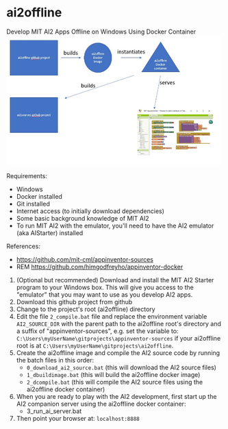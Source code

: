 # ai2offline
Develop MIT AI2 Apps Offline on Windows Using Docker Container
![ai2offline](resources/ai2offline.JPG "ai2offline")

Requirements:
- Windows
- Docker installed
- Git installed
- Internet access (to initially download dependencies)
- Some basic background knowledge of MIT AI2
- To run MIT AI2 with the emulator, you'll need to have the AI2 emulator (aka AIStarter) installed

References:
- https://github.com/mit-cml/appinventor-sources
- REM https://github.com/himgodfreyho/appinventor-docker

1.  (Optional but recommended) Download and install the MIT AI2 Starter program to your Windows box.  This will give you access to the "emulator" that you may want to use as you develop AI2 apps.
1.  Download this github project from github
2.  Change to the project's root (ai2offline) directory
3.  Edit the file `2_compile.bat` file and replace the environment variable `AI2_SOURCE_DIR` with the parent path to the ai2offline root's directory and a suffix of "appinventor-sources", e.g. set the variable to: `C:\Users\myUserName\gitprojects\appinventor-sources` if your ai2offline root is at `C:\Users\myUserName\gitprojects\ai2offline`.
4.  Create the ai2offline image and compile the AI2 source code by running the batch files in this order:
    * `0_download_ai2_source.bat` (this will download the AI2 source files)
    * `1_dbuildimage.bat` (this will build the ai2offline docker image)
    * `2_dcompile.bat` (this will compile the AI2 source files using the ai2offline docker container)
5. When you are ready to play with the AI2 development, first start up the AI2 companion server using the ai2offline docker container:
    * 3_run_ai_server.bat
6. Then point your browser at: `localhost:8888`



